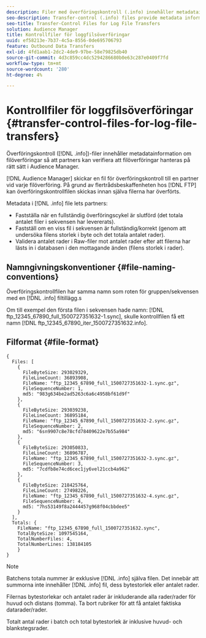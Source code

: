 ```yaml
---
description: Filer med överföringskontroll (.info) innehåller metadatainformation om filöverföringar så att partners kan verifiera att filöverföringar hanteras korrekt i Audience Manager.
seo-description: Transfer-control (.info) files provide metadata information about file transfers so that partners can verify that Audience Manager handled file transfers correctly.
seo-title: Transfer-Control Files for Log File Transfers
solution: Audience Manager
title: Kontrollfiler för loggfilsöverföringar
uuid: ef58213e-7b37-4c5a-8556-0de695706793
feature: Outbound Data Transfers
exl-id: 4fd1aab1-2dc2-4de9-97be-58e79825db40
source-git-commit: 4d3c859cc4dc5294286680b0e63c287e0409f7fd
workflow-type: tm+mt
source-wordcount: '280'
ht-degree: 4%

---
```


# Kontrollfiler för loggfilsöverföringar {#transfer-control-files-for-log-file-transfers}

Överföringskontroll ([!DNL .info])-filer innehåller metadatainformation om filöverföringar så att partners kan verifiera att filöverföringar hanteras på rätt sätt i Audience Manager.

[!DNL Audience Manager] skickar en fil för överföringskontroll till en partner vid varje filöverföring. På grund av flertrådsbeskaffenheten hos [!DNL FTP] kan överföringskontrollfilen skickas innan själva filerna har överförts.

Metadata i [!DNL .info] file lets partners:

* Fastställa när en fullständig överföringscykel är slutförd (det totala antalet filer i sekvensen har levererats).
* Fastställ om en viss fil i sekvensen är fullständig/korrekt (genom att undersöka filens storlek i byte och det totala antalet rader).
* Validera antalet rader i Raw-filer mot antalet rader efter att filerna har lästs in i databasen i den mottagande änden (filens storlek i rader).

## Namngivningskonventioner {#file-naming-conventions}

Överföringskontrollfilen har samma namn som roten för gruppen/sekvensen med en [!DNL .info] filtillägg.s

Om till exempel den första filen i sekvensen hade namn: [!DNL ftp_12345_67890_full_1500727351632-1.sync], skulle kontrollfilen få ett namn [!DNL ftp_12345_67890_iter_1500727351632.info].

## Filformat {#file-format}

```
{
  Files: [
    {
      FileByteSize: 293029329,
      FileLineCount: 36893908,
      FileName: "ftp_12345_67890_full_1500727351632-1.sync.gz",
      FileSequenceNumber: 1,
      md5: "983g634be2ad5263c6a6c4958bf61d9f"
    },
    {
      FileByteSize: 293039238,
      FileLineCount: 36895184,
      FileName: "ftp_12345_67890_full_1500727351632-2.sync.gz",
      FileSequenceNumber: 2,
      md5: "6sn9907c8e78cfd78409622e7b55a984"
    },
    {
      FileByteSize: 293050833,
      FileLineCount: 36896787,
      FileName: "ftp_12345_67890_full_1500727351632-3.sync.gz",
      FileSequenceNumber: 3,
      md5: "7cdfb8e74cd6cec1jy6vel21ccb4a962"
    },
    {
      FileByteSize: 218425764,
      FileLineCount: 27498226,
      FileName: "ftp_12345_67890_full_1500727351632-4.sync.gz",
      FileSequenceNumber: 4,
      md5: "7hs53149f8a2444457g968f04cbbdee5"
    }
  ],
  Totals: {
    FileName: "ftp_12345_67890_full_1500727351632.sync",
    TotalByteSize: 1097545164,
    TotalNumberFiles: 4,
    TotalNumberLines: 138184105
    }
}
```

>[!NOTE]
>
> Batchens totala nummer är exklusive [!DNL .info] själva filen. Det innebär att summorna inte innehåller [!DNL .info] fil, dess bytestorlek eller antalet rader.
>
> Filernas bytestorlekar och antalet rader är inkluderande alla rader/rader för huvud och distans (tomma). Ta bort rubriker för att få antalet faktiska datarader/rader.
>
> Totalt antal rader i batch och total bytestorlek är inklusive huvud- och blankstegsrader.
